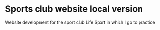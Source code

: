 # Sports club website local version

Website development for the sport club Life Sport in which I go to practice
